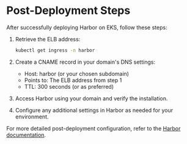 # Post-Deployment Steps

After successfully deploying Harbor on EKS, follow these steps:

1. Retrieve the ELB address:

   ```bash
   kubectl get ingress -n harbor
   ```

2. Create a CNAME record in your domain's DNS settings:
   - Host: harbor (or your chosen subdomain)
   - Points to: The ELB address from step 1
   - TTL: 300 seconds (or as preferred)

3. Access Harbor using your domain and verify the installation.

4. Configure any additional settings in Harbor as needed for your environment.

For more detailed post-deployment configuration, refer to the [Harbor documentation](https://goharbor.io/docs/).
